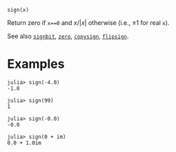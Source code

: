 ```
sign(x)
```

Return zero if `x==0` and $x/|x|$ otherwise (i.e., ±1 for real `x`).

See also [`signbit`](@ref), [`zero`](@ref), [`copysign`](@ref), [`flipsign`](@ref).

# Examples

```jldoctest
julia> sign(-4.0)
-1.0

julia> sign(99)
1

julia> sign(-0.0)
-0.0

julia> sign(0 + im)
0.0 + 1.0im
```
